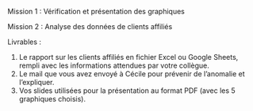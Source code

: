 Mission 1 : Vérification et présentation des graphiques


Mission 2 : Analyse des données de clients affiliés

Livrables : 
1. Le rapport sur les clients affiliés en fichier Excel ou Google Sheets,
rempli avec les informations attendues par votre collègue.
2. Le mail que vous avez envoyé à Cécile pour prévenir de l’anomalie et
l’expliquer.
3. Vos slides utilisées pour la présentation au format PDF (avec les 5
graphiques choisis).
